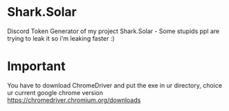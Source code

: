 # Shark.Solar
Discord Token Generator of my project Shark.Solar - Some stupids ppl are trying to leak it so i'm leaking faster :)

# Important
You have to download ChromeDriver and put the exe in ur directory, choice ur current google chrome version https://chromedriver.chromium.org/downloads
